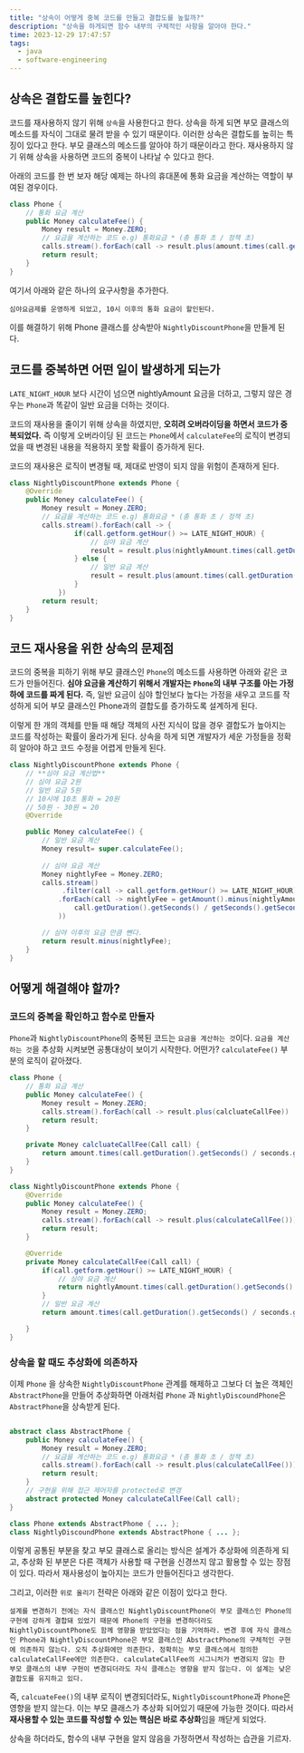 ```yaml
---
title: "상속이 어떻게 중복 코드를 만들고 결합도를 높힐까?"
description: "상속을 하게되면 함수 내부의 구체적인 사항을 알아야 한다."
time: 2023-12-29 17:47:57
tags:
  - java
  - software-engineering
---
```


## 상속은 결합도를 높힌다?

코드를 재사용하지 않기 위해 `상속`을 사용한다고 한다. 상속을 하게 되면 부모 클래스의 메소드를 자식이 그대로 물려 받을 수 있기 때문이다. 이러한 상속은 결합도를 높히는 특징이 있다고 한다. 부모 클래스의 메소드를 알아야 하기 때문이라고 한다. 재사용하지 않기 위해 상속을 사용하면 코드의 중복이 나타날 수 있다고 한다.

아래의 코드를 한 번 보자 해당 예제는 하나의 휴대폰에 통화 요금을 계산하는 역할이 부여된 경우이다.

``` java title="Phone.java"
class Phone {
    // 통화 요금 계산
    public Money calculateFee() {
        Money result = Money.ZERO;
        // 요금을 계산하는 코드 e.g) 통화요금 * (총 통화 초 / 정책 초) 
        calls.stream().forEach(call -> result.plus(amount.times(call.getDuration().getSeconds() / seconds.getSeconds())))
        return result;
    }
}
```

여기서 아래와 같은 하나의 요구사항을 추가한다.

```
심야요금제를 운영하게 되었고, 10시 이후의 통화 요금이 할인된다. 
```

이를 해결하기 위해 Phone 클래스를 상속받아 `NightlyDiscountPhone`을 만들게 된다.

## 코드를 중복하면 어떤 일이 발생하게 되는가

`LATE_NIGHT_HOUR` 보다 시간이 넘으면 nightlyAmount 요금을 더하고, 그렇지 않은 경우는 `Phone`과 똑같이 일반 요금을 더하는 것이다.

코드의 재사용을 줄이기 위해 상속을 하였지만, **오히려 오버라이딩을 하면서 코드가 중복되었다.** 즉 이렇게 오버라이딩 된 코드는 `Phone`에서 `calculateFee`의 로직이 변경되었을 때 변경된 내용을 적용하지 못할 확률이 증가하게 된다. 

코드의 재사용은 로직이 변경될 때, 제대로 반영이 되지 않을 위험이 존재하게 된다.

``` java title="NightlyDiscountPhone.java"
class NightlyDiscountPhone extends Phone {
    @Override
    public Money calculateFee() {
        Money result = Money.ZERO;
        // 요금을 계산하는 코드 e.g) 통화요금 * (총 통화 초 / 정책 초) 
        calls.stream().forEach(call -> {
                if(call.getform.getHour() >= LATE_NIGHT_HOUR) {
                    // 심야 요금 계산
                    result = result.plus(nightlyAmount.times(call.getDuration().getSeconds() / seconds.getSeconds()))
                } else {
                    // 일반 요금 계산
                    result = result.plus(amount.times(call.getDuration().getSeconds() / seconds.getSeconds()))
                }
            })
        return result;
    }
}
```

## 코드 재사용을 위한 상속의 문제점 

코드의 중복을 피하기 위해 부모 클래스인 `Phone`의 메소드를 사용하면 아래와 같은 코드가 만들어진다.
**심야 요금을 계산하기 위해서 개발자는 `Phone`의 내부 구조를 아는 가정하에 코드를 짜게 된다.** 즉, 일반 요금이 심야 할인보다 높다는 가정을 새우고 코드를 작성하게 되어 부모 클래스인 Phone과의 결합도를 증가하도록 설계하게 된다.

이렇게 한 개의 객체를 만들 때 해당 객체의 사전 지식이 많을 경우 결합도가 높아지는 코드를 작성하는 확률이 올라가게 된다. 상속을 하게 되면 개발자가 세운 가정들을 정확히 알아야 하고 코드 수정을 어렵게 만들게 된다.

``` java title="NightlyDiscountPhone.java"
class NightlyDiscountPhone extends Phone {
    // **심야 요금 계산법** 
    // 심야 요금 2원
    // 일반 요금 5원
    // 10시에 10초 통화 = 20원 
    // 50원 - 30원 = 20
    @Override

    public Money calculateFee() {
        // 일반 요금 계산
        Money result= super.calculateFee();
        
        // 심야 요금 계산
        Money nightlyFee = Money.ZERO;
        calls.stream()
             .filter(call -> call.getform.getHour() >= LATE_NIGHT_HOUR)
            .forEach(call -> nightlyFee = getAmount().minus(nightlyAmount).times(
                call.getDuration().getSeconds() / getSeconds().getSeconds()
            ))

        // 심야 이후의 요금 만큼 뺀다. 
        return result.minus(nightlyFee);
    }
}
```

## 어떻게 해결해야 할까?

### 코드의 중복을 확인하고 함수로 만들자

`Phone`과 `NightlyDiscountPhone`의 중복된 코드는 `요금을 계산하는 것`이다. `요금을 계산 하는 것`을 추상화 시켜보면 공통대상이 보이기 시작한다. 어떤가? `calculateFee()` 부분의 로직이 같아졌다.

``` java title="Phone.java"
class Phone {
    // 통화 요금 계산
    public Money calculateFee() {
        Money result = Money.ZERO;
        calls.stream().forEach(call -> result.plus(calcluateCallFee))
        return result;
    }

    private Money calcluateCallFee(Call call) {
        return amount.times(call.getDuration().getSeconds() / seconds.getSeconds())
    }
}
```

``` java title="Phone.java"
class NightlyDiscountPhone extends Phone {
    @Override
    public Money calculateFee() {
        Money result = Money.ZERO;
        calls.stream().forEach(call -> result.plus(calculateCallFee()))
        return result;
    }

    @Override 
    private Money calculateCallFee(Call call) {
        if(call.getform.getHour() >= LATE_NIGHT_HOUR) {
            // 심야 요금 계산
            return nightlyAmount.times(call.getDuration().getSeconds() / seconds.getSeconds())
        }
        // 일반 요금 계산
        return amount.times(call.getDuration().getSeconds() / seconds.getSeconds())

    }
}
```

### 상속을 할 때도 추상화에 의존하자

이제 `Phone` 을 상속한 `NightlyDiscountPhone` 관계를 해제하고 그보다 더 높은 객체인 `AbstractPhone`을 만들어 추상화하면 아래처럼 `Phone` 과 `NightlyDiscoundPhone`은 `AbstractPhone`을 상속받게 된다.  

``` java title="AbstractPhone.java" 

abstract class AbstractPhone {
    public Money calculateFee() {
        Money result = Money.ZERO;
        // 요금을 계산하는 코드 e.g) 통화요금 * (총 통화 초 / 정책 초) 
        calls.stream().forEach(call -> result.plus(calculateCallFee()))
        return result;
    }
    // 구현을 위해 접근 제어자를 protected로 변경
    abstract protected Money calculateCallFee(Call call); 
}

class Phone extends AbstractPhone { ... };
class NightlyDiscoundPhone extends AbstractPhone { ... };
```

이렇게 공통된 부분을 찾고 부모 클래스로 올리는 방식은 설계가 추상화에 의존하게 되고, 추상화 된 부분은 다른 객체가 사용할 때 구현을 신경쓰지 않고 활용할 수 있는 장점이 있다. 따라서 재사용성이 높아지는 코드가 만들어진다고 생각한다.

그리고, 이러한 `위로 올리기` 전략은 아래와 같은 이점이 있다고 한다.

```
설계를 변경하기 전에는 자식 클래스인 NightlyDiscountPhone이 부모 클래스인 Phone의 구현에 강하게 결합돼 있었기 때문에 Phone의 구현을 변경하더라도 NightlyDiscountPhone도 함께 영향을 받았었다는 점을 기억하라. 변경 후에 자식 클래스인 Phone과 NightlyDiscountPhone은 부모 클래스인 AbstractPhone의 구체적인 구현에 의존하지 않는다. 오직 추상화에만 의존한다. 정확히는 부모 클래스에서 정의한 calculateCallFee에만 의존한다. calculateCallFee의 시그니처가 변경되지 않는 한 부모 클래스의 내부 구현이 변경되더라도 자식 클래스는 영향을 받지 않는다. 이 설계는 낮은 결합도를 유지하고 있다.  
```

즉, `calcuateFee()`의 내부 로직이 변경되더라도, `NightlyDiscountPhone`과 `Phone`은 영향을 받지 않는다. 이는 부모 클래스가 추상화 되어있기 때문에 가능한 것이다. 따라서 **재사용할 수 있는 코드를 작성할 수 있는 핵심은 바로 추상화**임을 깨닫게 되었다. 

상속을 하더라도, 함수의 내부 구현을 알지 않음을 가정하면서 작성하는 습관을 기르자.